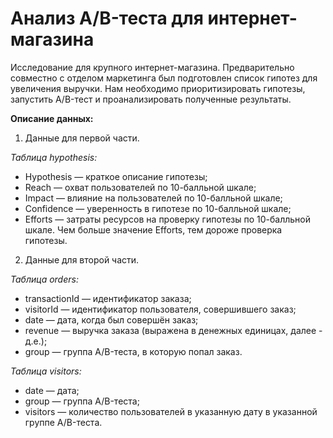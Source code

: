 # Анализ A/B-теста для интернет-магазина

Исследование для крупного интернет-магазина. Предварительно совместно с отделом маркетинга был подготовлен список гипотез для увеличения выручки.
Нам необходимо приоритизировать гипотезы, запустить A/B-тест и проанализировать полученные результаты.


**Описание данных:**
1. Данные для первой части.

*Таблица hypothesis:*

* Hypothesis — краткое описание гипотезы;
* Reach — охват пользователей по 10-балльной шкале;
* Impact — влияние на пользователей по 10-балльной шкале;
* Confidence — уверенность в гипотезе по 10-балльной шкале;
* Efforts — затраты ресурсов на проверку гипотезы по 10-балльной шкале. Чем больше значение Efforts, тем дороже проверка гипотезы.

2. Данные для второй части.

*Таблица orders:*

* transactionId — идентификатор заказа;
* visitorId — идентификатор пользователя, совершившего заказ;
* date — дата, когда был совершён заказ;
* revenue — выручка заказа (выражена в денежных единицах, далее - д.е.);
* group — группа A/B-теста, в которую попал заказ.

*Таблица visitors:*

* date — дата;
* group — группа A/B-теста;
* visitors — количество пользователей в указанную дату в указанной группе A/B-теста.



```python

```
